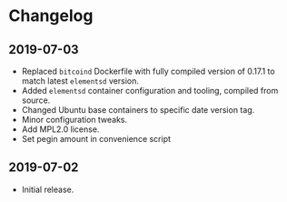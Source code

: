 # Changelog

## 2019-07-03
 - Replaced `bitcoind` Dockerfile with fully compiled version of 0.17.1 to match latest `elementsd` version.
 - Added `elementsd` container configuration and tooling, compiled from source.
 - Changed Ubuntu base containers to specific date version tag.
 - Minor configuration tweaks.
 - Add MPL2.0 license.
 - Set pegin amount in convenience script

## 2019-07-02
 - Initial release.
